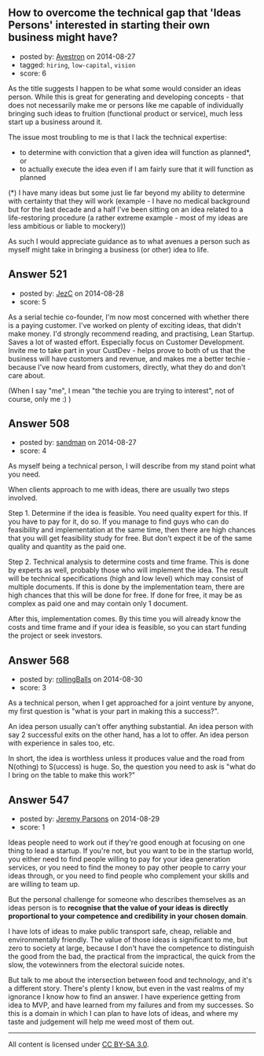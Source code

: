 ## How to overcome the technical gap that 'Ideas Persons' interested in starting their own business might have?

- posted by: [Avestron](https://stackexchange.com/users/4364057/avestron) on 2014-08-27
- tagged: `hiring`, `low-capital`, `vision`
- score: 6

As the title suggests I happen to be what some would consider an ideas person. While this is great for generating and developing concepts - that does not necessarily make me or persons like me capable of individually bringing such ideas to fruition (functional product or service), much less start up a business around it.

The issue most troubling to me is that I lack the technical expertise: 

- to determine with conviction that a given idea will function as planned*, or
- to actually execute the idea even if I am fairly sure that it will function as planned

(*) I have many ideas but some just lie far beyond my ability to determine with certainty that they will work (example - I have no medical background but for the last decade and a half I've been sitting on an idea related to a life-restoring procedure (a rather extreme example - most of my ideas are less ambitious or liable to mockery))

As such I would appreciate guidance as to what avenues a person such as myself might take in bringing a business (or other) idea to life.


## Answer 521

- posted by: [JezC](https://stackexchange.com/users/87431/jezc) on 2014-08-28
- score: 5

As a serial techie co-founder, I'm now most concerned with whether there is a paying customer. I've worked on plenty of exciting ideas, that didn't make money. I'd strongly recommend reading, and practising, Lean Startup. Saves a lot of wasted effort. Especially focus on Customer Development. Invite me to take part in your CustDev - helps prove to both of us that the business will have customers and revenue, and makes me a better techie - because I've now heard from customers, directly, what they do and don't care about.

(When I say "me", I mean "the techie you are trying to interest", not of course, only me :) )


## Answer 508

- posted by: [sandman](https://stackexchange.com/users/194597/sandman) on 2014-08-27
- score: 4

As myself being a technical person, I will describe from my stand point what you need. 

When clients approach to me with ideas, there are usually two steps involved. 

Step 1. Determine if the idea is feasible. You need quality expert for this. If you have to pay for it, do so. If you manage to find guys who can do feasibility and implementation at the same time, then there are high chances that you will get feasibility study for free. But don't expect it be of the same quality and quantity as the paid one. 

Step 2. Technical analysis to determine costs and time frame. This is done by experts as well, probably those who will implement the idea. The result will be technical specifications (high and low level) which may consist of multiple documents. If this is done by the implementation team, there are high chances that this will be done for free. If done for free, it may be as complex as paid one and may contain only 1 document. 

After this, implementation comes. By this time you will already know the costs and time frame and if your idea is feasible, so you can start funding the project or seek investors. 


## Answer 568

- posted by: [rollingBalls](https://stackexchange.com/users/3720453/rollingballs) on 2014-08-30
- score: 3

As a technical person, when I get approached for a joint venture by anyone, my first question is "what is your part in making this a success?". 

An idea person usually can't offer anything substantial. An idea person with say 2 successful exits on the other hand, has a lot to offer. An idea person with experience in sales too, etc.

In short, the idea is worthless unless it produces value and the road from N(othing) to S(uccess) is huge. So, the question you need to ask is "what do I bring on the table to make this work?"


## Answer 547

- posted by: [Jeremy Parsons](https://stackexchange.com/users/497810/jeremy-parsons) on 2014-08-29
- score: 1

Ideas people need to work out if they're good enough at focusing on one thing to lead a startup. If you're not, but you want to be in the startup world, you either need to find people willing to pay for your idea generation services, or you need to find the money to pay other people to carry your ideas through, or you need to find people who complement your skills and are willing to team up. 

But the personal challenge for someone who describes themselves as an ideas person is to **recognise that the value of your ideas is directly proportional to your competence and credibility in your chosen domain**. 

I have lots of ideas to make public transport safe, cheap, reliable and environmentally friendly. The value of those ideas is significant to me, but zero to society at large, because I don't have the competence to distinguish the good from the bad, the practical from the impractical, the quick from the slow, the votewinners from the electoral suicide notes.

But talk to me about the intersection between food and technology, and it's a different story. There's plenty I know, but even in the vast realms of my ignorance I know how to find an answer. I have experience getting from idea to MVP, and have learned from my failures and from my successes. So this is a domain in which I can plan to have lots of ideas, and where my taste and judgement will help me weed most of them out.



---

All content is licensed under [CC BY-SA 3.0](https://creativecommons.org/licenses/by-sa/3.0/).
